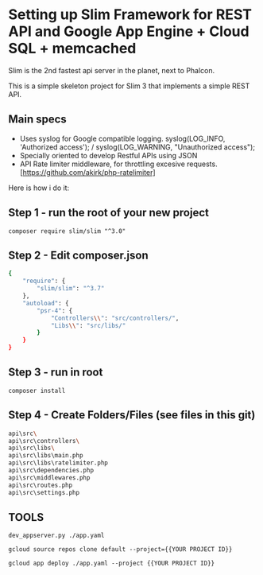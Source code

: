 # Setting up Slim Framework for REST API and Google App Engine + Cloud SQL + memcached

Slim is the 2nd fastest api server in the planet, next to Phalcon.  

This is a simple skeleton project for Slim 3 that implements a simple REST API. 


## Main specs
- Uses syslog for Google compatible logging. syslog(LOG_INFO, 'Authorized access'); / syslog(LOG_WARNING, "Unauthorized access");
- Specially oriented to develop Restful APIs using JSON
- API Rate limiter middleware, for throttling excesive requests. [https://github.com/akirk/php-ratelimiter]

Here is how i do it:

## Step 1 - run the root of your new project
`composer require slim/slim "^3.0"`

## Step 2 - Edit composer.json
```sh
{
    "require": {
        "slim/slim": "^3.7"
    },
    "autoload": {
        "psr-4": {
            "Controllers\\": "src/controllers/",
            "Libs\\": "src/libs/"
        }
    }
}
```

## Step 3 - run in root
`composer install`

## Step 4 - Create Folders/Files (see files in this git)
```sh
api\src\
api\src\controllers\
api\src\libs\
api\src\libs\main.php
api\src\libs\ratelimiter.php
api\src\dependencies.php
api\src\middlewares.php
api\src\routes.php
api\src\settings.php
```

## TOOLS
`dev_appserver.py ./app.yaml`

`gcloud source repos clone default --project={{YOUR PROJECT ID}}`

`gcloud app deploy ./app.yaml --project {{YOUR PROJECT ID}}`
